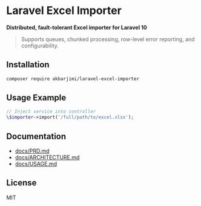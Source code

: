 # Laravel Excel Importer

**Distributed, fault-tolerant Excel importer for Laravel 10**

> Supports queues, chunked processing, row-level error reporting, and configurability.

## Installation
```bash
composer require akbarjimi/laravel-excel-importer
```

## Usage Example
```php
// Inject service into controller
\$importer->import('/full/path/to/excel.xlsx');
```

## Documentation
- [docs/PRD.md](docs/PRD.md)
- [docs/ARCHITECTURE.md](docs/ARCHITECTURE.md)
- [docs/USAGE.md](docs/USAGE.md)

## License
MIT
